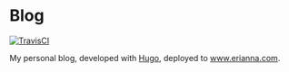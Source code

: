 # Blog

[![TravisCI](https://img.shields.io/travis/charlesportwoodii/www.erianna.com.svg?style=flat-square "TravisCI")](https://travis-ci.org/charlesportwoodii/www.erianna.com)

My personal blog, developed with [Hugo](https://gohugo.io), deployed to www.erianna.com.
